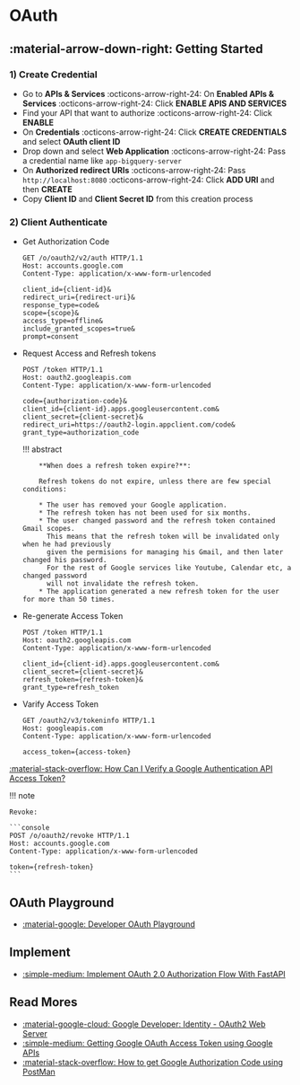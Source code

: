 # OAuth

## :material-arrow-down-right: Getting Started

### 1) Create Credential

- Go to **APIs & Services** :octicons-arrow-right-24: On **Enabled APIs & Services**
  :octicons-arrow-right-24: Click **ENABLE APIS AND SERVICES**
- Find your API that want to authorize :octicons-arrow-right-24: Click **ENABLE**
- On **Credentials** :octicons-arrow-right-24: Click **CREATE CREDENTIALS** and
  select **OAuth client ID**
- Drop down and select **Web Application** :octicons-arrow-right-24: Pass a credential
  name like `app-bigquery-server`
- On **Authorized redirect URIs** :octicons-arrow-right-24: Pass `http://localhost:8080`
  :octicons-arrow-right-24: Click **ADD URI** and then **CREATE**
- Copy **Client ID** and **Client Secret ID** from this creation process

### 2) Client Authenticate

- Get Authorization Code

    ```console
    GET /o/oauth2/v2/auth HTTP/1.1
    Host: accounts.google.com
    Content-Type: application/x-www-form-urlencoded

    client_id={client-id}&
    redirect_uri={redirect-uri}&
    response_type=code&
    scope={scope}&
    access_type=offline&
    include_granted_scopes=true&
    prompt=consent
    ```

- Request Access and Refresh tokens

    ```console
    POST /token HTTP/1.1
    Host: oauth2.googleapis.com
    Content-Type: application/x-www-form-urlencoded

    code={authorization-code}&
    client_id={client-id}.apps.googleusercontent.com&
    client_secret={client-secret}&
    redirect_uri=https://oauth2-login.appclient.com/code&
    grant_type=authorization_code
    ```

    !!! abstract

          **When does a refresh token expire?**:

          Refresh tokens do not expire, unless there are few special conditions:

          * The user has removed your Google application.
          * The refresh token has not been used for six months.
          * The user changed password and the refresh token contained Gmail scopes.
            This means that the refresh token will be invalidated only when he had previously
            given the permisions for managing his Gmail, and then later changed his password.
            For the rest of Google services like Youtube, Calendar etc, a changed password
            will not invalidate the refresh token.
          * The application generated a new refresh token for the user for more than 50 times.

- Re-generate Access Token

    ```console
    POST /token HTTP/1.1
    Host: oauth2.googleapis.com
    Content-Type: application/x-www-form-urlencoded

    client_id={client-id}.apps.googleusercontent.com&
    client_secret={client-secret}&
    refresh_token={refresh-token}&
    grant_type=refresh_token
    ```

- Varify Access Token

    ```console
    GET /oauth2/v3/tokeninfo HTTP/1.1
    Host: googleapis.com
    Content-Type: application/x-www-form-urlencoded

    access_token={access-token}
    ```

[:material-stack-overflow: How Can I Verify a Google Authentication API Access Token?](https://stackoverflow.com/questions/359472/how-can-i-verify-a-google-authentication-api-access-token)

!!! note

    Revoke:

    ```console
    POST /o/oauth2/revoke HTTP/1.1
    Host: accounts.google.com
    Content-Type: application/x-www-form-urlencoded

    token={refresh-token}
    ```

## OAuth Playground

- [:material-google: Developer OAuth Playground](https://developers.google.com/oauthplayground/)

## Implement

- [:simple-medium: Implement OAuth 2.0 Authorization Flow With FastAPI](https://python.plainenglish.io/implement-oauth-2-0-authorization-flow-with-fastapi-7365385862e9)

## Read Mores

- [:material-google-cloud: Google Developer: Identity - OAuth2 Web Server](https://developers.google.com/identity/protocols/oauth2/web-server#userconsentprompt)
- [:simple-medium: Getting Google OAuth Access Token using Google APIs](https://medium.com/automationmaster/getting-google-oauth-access-token-using-google-apis-18b2ba11a11a)
- [:material-stack-overflow: How to get Google Authorization Code using PostMan](https://stackoverflow.com/questions/67451025/how-to-get-google-authorization-code-using-postman)
